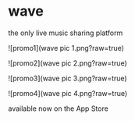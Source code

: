 # wave
the only live music sharing platform

![promo1](wave pic 1.png?raw=true)

![promo2](wave pic 2.png?raw=true)

![promo3](wave pic 3.png?raw=true)

![promo4](wave pic 4.png?raw=true)

available now on the App Store
